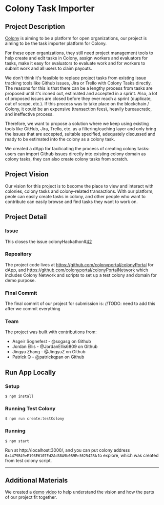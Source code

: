# Colony Task Importer

## Project Description
[Colony](https://colony.io/) is aiming to be a platform for open organizations, our project is aiming to be the task importer platform for Colony.

For these open organizations, they still need project management tools to help create and edit tasks in Colony, assign workers and evaluators for tasks, make it easy for evaluators to evaluate work and for workers to submit work and all users to claim payouts.

We don't think it's feasible to replace project tasks from existing issue tracking tools like Github issues, Jira or Trello with Colony Tasks directly. The reasons for this is that there can be a lengthy process from tasks are proposed until it's ironed out, estimated and accepted in a sprint. Also, a lot of proposed issues are closed before they ever reach a sprint (duplicate, out of scope, etc.). If this process was to take place on the blockchain / Colony, it could be an expensive (transaction fees), heavily bureaucratic, and ineffective process.

Therefore, we want to propose a solution where we keep using existing tools like GitHub, Jira, Trello, etc. as a filtering/caching layer and only bring the issues that are accepted, suitable specified, adequately discussed and ready to be estimated into the colony as a colony task.

We created a dApp for facilicating the process of creating colony tasks: users can import Github issues directly into existing colony domain as colony tasks, they can also create colony tasks from scratch.

## Project Vision
Our vision for this project is to become the place to view and interact with colonies, colony tasks and colony-related transactions. With our platform, peole can easily create tasks in colony, and other people who want to contribute can easily browse and find tasks they want to work on.

## Project Detail
### Issue
This closes the issue colonyHackathon#[42](https://github.com/JoinColony/colonyHackathon/issues/42)

### Repository
The project code lives at https://github.com/colonyportal/colonyPortal for dApp, and https://github.com/colonyportal/colonyPortalNetwork which includes Colony Network and scripts to set up a test colony and domain for demo purpose.

### Final Commit
The final commit of our project for submission is:
//TODO: need to add this after we commit everything

### Team
The project was built with contributions from:

- Asgeir Sognefest - @sogasg on Github
- Jordan Ellis - @JordanEllis6809 on Github
- Jingyu Zhang - @JingyuZ on Github
- Patrick Q - @patrickqpan on Github

## Run App Locally
### Setup
```
$ npm install
```

### Running Test Colony
```
$ npm run create:testColony
```

### Running
```
$ npm start
```
Run at http://localhost:3000/, and you can put colony address `0x4479B49eE193E6107Ed2Ad38A9b089Ee362542BA` to explore, which was created from test colony script.

---

## Additional Materials
We created a [demo video](https://www.youtube.com/watch?v=dQw4w9WgXcQ) to help understand the vision and how the parts of our project fit together.
